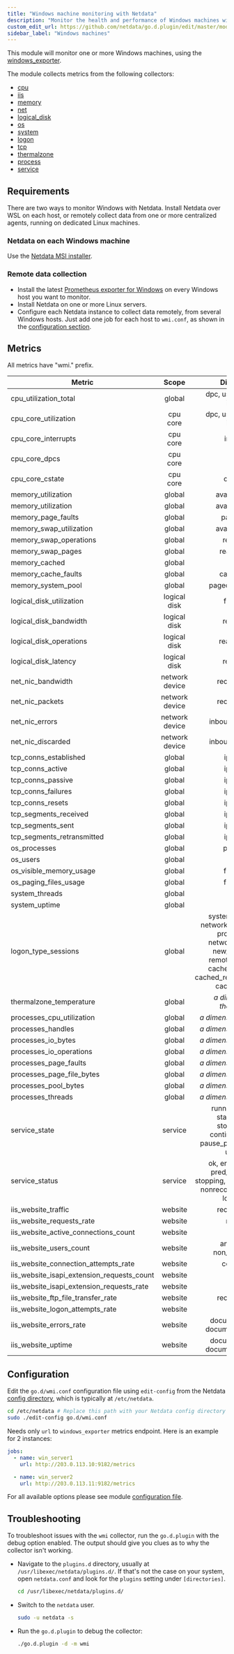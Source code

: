 ```yaml
---
title: "Windows machine monitoring with Netdata"
description: "Monitor the health and performance of Windows machines with zero configuration, per-second metric granularity, and interactive visualizations."
custom_edit_url: https://github.com/netdata/go.d.plugin/edit/master/modules/wmi/README.md
sidebar_label: "Windows machines"
---
```




This module will monitor one or more Windows machines, using
the [windows_exporter](https://github.com/prometheus-community/windows_exporter).

The module collects metrics from the following collectors:

- [cpu](https://github.com/prometheus-community/windows_exporter/blob/master/docs/collector.cpu.md)
- [iis](https://github.com/prometheus-community/windows_exporter/blob/master/docs/collector.iis.md)
- [memory](https://github.com/prometheus-community/windows_exporter/blob/master/docs/collector.memory.md)
- [net](https://github.com/prometheus-community/windows_exporter/blob/master/docs/collector.net.md)
- [logical_disk](https://github.com/prometheus-community/windows_exporter/blob/master/docs/collector.logical_disk.md)
- [os](https://github.com/prometheus-community/windows_exporter/blob/master/docs/collector.os.md)
- [system](https://github.com/prometheus-community/windows_exporter/blob/master/docs/collector.system.md)
- [logon](https://github.com/prometheus-community/windows_exporter/blob/master/docs/collector.logon.md)
- [tcp](https://github.com/prometheus-community/windows_exporter/blob/master/docs/collector.tcp.md)
- [thermalzone](https://github.com/prometheus-community/windows_exporter/blob/master/docs/collector.thermalzone.md)
- [process](https://github.com/prometheus-community/windows_exporter/blob/master/docs/collector.process.md)
- [service](https://github.com/prometheus-community/windows_exporter/blob/master/docs/collector.service.md)

## Requirements

There are two ways to monitor Windows with Netdata. Install Netdata over WSL on each host, or remotely collect
data from one or more centralized agents, running on dedicated Linux machines.

### Netdata on each Windows machine

Use the [Netdata MSI installer](https://github.com/netdata/msi-installer#instructions).
  
### Remote data collection

- Install the
  latest [Prometheus exporter for Windows](https://github.com/prometheus-community/windows_exporter/releases)
  on every Windows host you want to monitor.
- Install Netdata on one or more Linux servers.
- Configure each Netdata instance to collect data remotely, from several Windows hosts. Just add one job
  for each host to  `wmi.conf`, as shown in the [configuration section](#configuration).

## Metrics

All metrics have "wmi." prefix.

| Metric                                     |     Scope      |                                                                                     Dimensions                                                                                     |     Units     |
|--------------------------------------------|:--------------:|:----------------------------------------------------------------------------------------------------------------------------------------------------------------------------------:|:-------------:|
| cpu_utilization_total                      |     global     |                                                                          dpc, user, privileged, interrupt                                                                          |  percentage   |
| cpu_core_utilization                       |    cpu core    |                                                                          dpc, user, privileged, interrupt                                                                          |  percentage   |
| cpu_core_interrupts                        |    cpu core    |                                                                                     interrupts                                                                                     | interrupts/s  |
| cpu_core_dpcs                              |    cpu core    |                                                                                        dpcs                                                                                        |    dpcs/s     |
| cpu_core_cstate                            |    cpu core    |                                                                                     c1, c2, c3                                                                                     |  percentage   |
| memory_utilization                         |     global     |                                                                                  available, used                                                                                   |     bytes     |
| memory_utilization                         |     global     |                                                                                  available, used                                                                                   |      KiB      |
| memory_page_faults                         |     global     |                                                                                    page_faults                                                                                     |   events/s    |
| memory_swap_utilization                    |     global     |                                                                                  available, used                                                                                   |     bytes     |
| memory_swap_operations                     |     global     |                                                                                    read, write                                                                                     | operations/s  |
| memory_swap_pages                          |     global     |                                                                                   read, written                                                                                    |    pages/s    |
| memory_cached                              |     global     |                                                                                       cached                                                                                       |      KiB      |
| memory_cache_faults                        |     global     |                                                                                    cache_faults                                                                                    |   events/s    |
| memory_system_pool                         |     global     |                                                                                  paged, non-paged                                                                                  |     bytes     |
| logical_disk_utilization                   |  logical disk  |                                                                                     free, used                                                                                     |     bytes     |
| logical_disk_bandwidth                     |  logical disk  |                                                                                    read, write                                                                                     |    bytes/s    |
| logical_disk_operations                    |  logical disk  |                                                                                   reads, writes                                                                                    | operations/s  |
| logical_disk_latency                       |  logical disk  |                                                                                    read, write                                                                                     |    seconds    |
| net_nic_bandwidth                          | network device |                                                                                   received, sent                                                                                   |  kilobits/s   |
| net_nic_packets                            | network device |                                                                                   received, sent                                                                                   |   packets/s   |
| net_nic_errors                             | network device |                                                                                 inbound, outbound                                                                                  |   errors/s    |
| net_nic_discarded                          | network device |                                                                                 inbound, outbound                                                                                  |  discards/s   |
| tcp_conns_established                      |     global     |                                                                                     ipv4, ipv6                                                                                     |  connections  |
| tcp_conns_active                           |     global     |                                                                                     ipv4, ipv6                                                                                     | connections/s |
| tcp_conns_passive                          |     global     |                                                                                     ipv4, ipv6                                                                                     | connections/s |
| tcp_conns_failures                         |     global     |                                                                                     ipv4, ipv6                                                                                     |  failures/s   |
| tcp_conns_resets                           |     global     |                                                                                     ipv4, ipv6                                                                                     |   resets/s    |
| tcp_segments_received                      |     global     |                                                                                     ipv4, ipv6                                                                                     |  segments/s   |
| tcp_segments_sent                          |     global     |                                                                                     ipv4, ipv6                                                                                     |  segments/s   |
| tcp_segments_retransmitted                 |     global     |                                                                                     ipv4, ipv6                                                                                     |  segments/s   |
| os_processes                               |     global     |                                                                                     processes                                                                                      |    number     |
| os_users                                   |     global     |                                                                                       users                                                                                        |     users     |
| os_visible_memory_usage                    |     global     |                                                                                     free, used                                                                                     |     bytes     |
| os_paging_files_usage                      |     global     |                                                                                     free, used                                                                                     |     bytes     |
| system_threads                             |     global     |                                                                                      threads                                                                                       |    number     |
| system_uptime                              |     global     |                                                                                        time                                                                                        |    seconds    |
| logon_type_sessions                        |     global     | system, interactive, network, batch, service, proxy, unlock, network_clear_text, new_credentials, remote_interactive, cached_interactive, cached_remote_interactive, cached_unlock |    seconds    |
| thermalzone_temperature                    |     global     |                                                                         <i>a dimension per thermalzone</i>                                                                         |    celsius    |
| processes_cpu_utilization                  |     global     |                                                                           <i>a dimension per process</i>                                                                           |  percentage   |
| processes_handles                          |     global     |                                                                           <i>a dimension per process</i>                                                                           |    handles    |
| processes_io_bytes                         |     global     |                                                                           <i>a dimension per process</i>                                                                           |    bytes/s    |
| processes_io_operations                    |     global     |                                                                           <i>a dimension per process</i>                                                                           | operations/s  |
| processes_page_faults                      |     global     |                                                                           <i>a dimension per process</i>                                                                           |  pgfaults/s   |
| processes_page_file_bytes                  |     global     |                                                                           <i>a dimension per process</i>                                                                           |     bytes     |
| processes_pool_bytes                       |     global     |                                                                           <i>a dimension per process</i>                                                                           |     bytes     |
| processes_threads                          |     global     |                                                                           <i>a dimension per process</i>                                                                           |    threads    |
| service_state                              |    service     |                                          running, stopped, start_pending, stop_pending, continue_pending, pause_pending, paused, unknown                                           |     state     |
| service_status                             |    service     |                                      ok, error, unknown, pred_fail, starting, stopping, service, stressed, nonrecover, no_contact, lost_comm                                       |    status     |
| iis_website_traffic                        |    website     |                                                                                   received, sent                                                                                   |    bytes/s    |
| iis_website_requests_rate                  |    website     |                                                                                      requests                                                                                      |  requests/s   |
| iis_website_active_connections_count       |    website     |                                                                                       active                                                                                       |  connections  |
| iis_website_users_count                    |    website     |                                                                              anonymous, non_anonymous                                                                              |     users     |
| iis_website_connection_attempts_rate       |    website     |                                                                                     connection                                                                                     |  attempts/s   |
| iis_website_isapi_extension_requests_count |    website     |                                                                                       isapi                                                                                        |   requests    |
| iis_website_isapi_extension_requests_rate  |    website     |                                                                                       isapi                                                                                        |  requests/s   |
| iis_website_ftp_file_transfer_rate         |    website     |                                                                                   received, sent                                                                                   |    files/s    |
| iis_website_logon_attempts_rate            |    website     |                                                                                       logon                                                                                        |  attempts/s   |
| iis_website_errors_rate                    |    website     |                                                                        document_locked, document_not_found                                                                         |   errors/s    |
| iis_website_uptime                         |    website     |                                                                        document_locked, document_not_found                                                                         |    seconds    |

## Configuration

Edit the `go.d/wmi.conf` configuration file using `edit-config` from the
Netdata [config directory](/docs/configure/nodes), which is typically at `/etc/netdata`.

```bash
cd /etc/netdata # Replace this path with your Netdata config directory
sudo ./edit-config go.d/wmi.conf
```

Needs only `url` to `windows_exporter` metrics endpoint. Here is an example for 2 instances:

```yaml
jobs:
  - name: win_server1
    url: http://203.0.113.10:9182/metrics

  - name: win_server2
    url: http://203.0.113.11:9182/metrics
```

For all available options please see
module [configuration file](https://github.com/netdata/go.d.plugin/blob/master/config/go.d/wmi.conf).

## Troubleshooting

To troubleshoot issues with the `wmi` collector, run the `go.d.plugin` with the debug option enabled. The output should
give you clues as to why the collector isn't working.

- Navigate to the `plugins.d` directory, usually at `/usr/libexec/netdata/plugins.d/`. If that's not the case on
  your system, open `netdata.conf` and look for the `plugins` setting under `[directories]`.

  ```bash
  cd /usr/libexec/netdata/plugins.d/
  ```

- Switch to the `netdata` user.

  ```bash
  sudo -u netdata -s
  ```

- Run the `go.d.plugin` to debug the collector:

  ```bash
  ./go.d.plugin -d -m wmi
  ```

